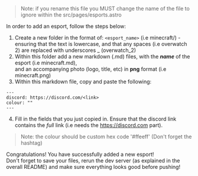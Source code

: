 > Note: if you rename this file you MUST change the name of the file to ignore within the src/pages/esports.astro

In order to add an esport, follow the steps below:

1. Create a new folder in the format of: `<esport_name>` (i.e minecraft/) - ensuring that the text is lowercase, and that any spaces (i.e overwatch 2) are replaced with underscores _ (overwatch_2)
2. Within this folder add a new markdown (.md) files, with the __*name*__ of the esport (i.e minecraft.md),<br/> 
and an accompanying photo (logo, title, etc) in __png__ format (i.e minecraft.png)
3. Within this markdown file, copy and paste the following:
```
---
discord: https://discord.com/<link>
colour: ""
---
```
4. Fill in the fields that you just copied in. Ensure that the discord link contains the *full* link (i.e needs the https://discord.com part).
> Note: the colour should be custom hex code '#ffeeff' (Don't forget the hashtag)

Congratulations! You have successfully added a new esport!<br/>
Don't forget to save your files, rerun the dev server (as explained in the overall README) and make sure everything looks good before pushing!
